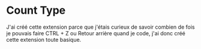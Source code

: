 # Count Type

J'ai créé cette extension parce que j'étais curieux de savoir combien de fois je pouvais faire CTRL + Z ou Retour arrière quand je code, j'ai donc créé cette extension toute basique.